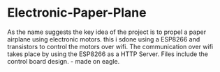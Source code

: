 # Electronic-Paper-Plane
As the name suggests the key idea of the project is to propel a paper airplane using electronic motors. this i sdone using a ESP8266 and transistors to control the motors over wifi. The communication over wifi takes place by using the ESP8266 as a HTTP Server. 
Files include the control board design. - made on eagle.
